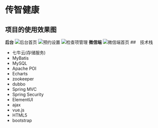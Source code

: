 # 传智健康
## 项目的使用效果图
**后台**
![后台首页](https://s3.bmp.ovh/imgs/2022/07/13/3409a3971859a026.png)
![预约设置](https://s3.bmp.ovh/imgs/2022/07/13/515c3079176c8055.png)
![检查项管理](https://s3.bmp.ovh/imgs/2022/07/13/f12247ba8e057ec9.png)
**微信端**
![微信端首页](https://s3.bmp.ovh/imgs/2022/07/13/14408884f372f480.png)
##　技术栈
* 七牛云(存储服务)
* MyBatis 
* MySQL 
* Apache POI 
* Echarts 
* zookeeper 
* dubbo 
* Spring MVC 
* Spring Security 
* ElementUI 
* ajax 
* vue.js 
* HTML5 
* bootstrap

